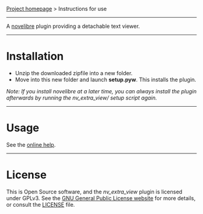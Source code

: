[Project homepage](https://github.com/peter88213/nv_extra_view) > Instructions for use

--- 

A [novelibre](https://github.com/peter88213/novelibre/) plugin providing a detachable text viewer.

---

# Installation

- Unzip the downloaded zipfile into a new folder.
- Move into this new folder and launch **setup.pyw**. This installs the plugin.

*Note: If you install novelibre at a later time, you can always install the plugin afterwards by running the nv_extra_view/ setup script again.*


---

# Usage

See the [online help](https://peter88213.github.io/nv_extra_view/help/).

---

# License

This is Open Source software, and the *nv_extra_view* plugin is licensed under GPLv3. See the
[GNU General Public License website](https://www.gnu.org/licenses/gpl-3.0.en.html) for more
details, or consult the [LICENSE](https://github.com/peter88213/nv_extra_view/blob/main/LICENSE) file.
